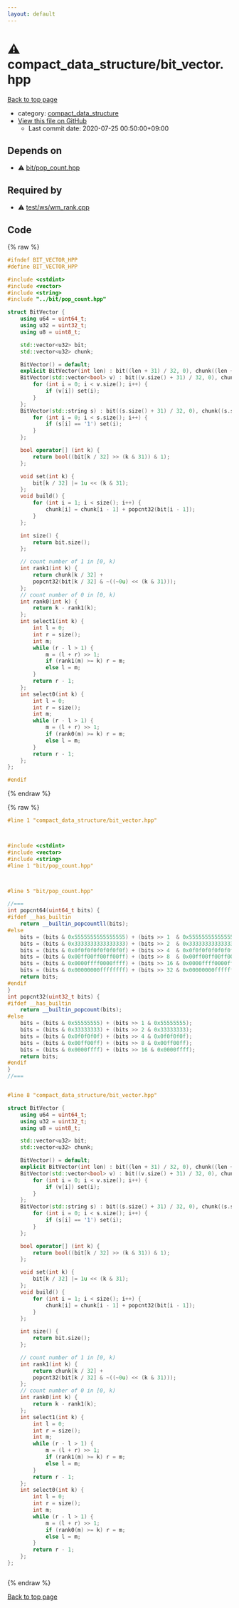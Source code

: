 ```yaml
---
layout: default
---
```


<!-- mathjax config similar to math.stackexchange -->
<script type="text/javascript" async
  src="https://cdnjs.cloudflare.com/ajax/libs/mathjax/2.7.5/MathJax.js?config=TeX-MML-AM_CHTML">
</script>
<script type="text/x-mathjax-config">
  MathJax.Hub.Config({
    TeX: { equationNumbers: { autoNumber: "AMS" }},
    tex2jax: {
      inlineMath: [ ['$','$'] ],
      processEscapes: true
    },
    "HTML-CSS": { matchFontHeight: false },
    displayAlign: "left",
    displayIndent: "2em"
  });
</script>

<script type="text/javascript" src="https://cdnjs.cloudflare.com/ajax/libs/jquery/3.4.1/jquery.min.js"></script>
<script src="https://cdn.jsdelivr.net/npm/jquery-balloon-js@1.1.2/jquery.balloon.min.js" integrity="sha256-ZEYs9VrgAeNuPvs15E39OsyOJaIkXEEt10fzxJ20+2I=" crossorigin="anonymous"></script>
<script type="text/javascript" src="../../assets/js/copy-button.js"></script>
<link rel="stylesheet" href="../../assets/css/copy-button.css" />


# :warning: compact_data_structure/bit_vector.hpp

<a href="../../index.html">Back to top page</a>

* category: <a href="../../index.html#5f15b424ad8b963fc9e5594111bd69bf">compact_data_structure</a>
* <a href="{{ site.github.repository_url }}/blob/master/compact_data_structure/bit_vector.hpp">View this file on GitHub</a>
    - Last commit date: 2020-07-25 00:50:00+09:00




## Depends on

* :warning: <a href="../bit/pop_count.hpp.html">bit/pop_count.hpp</a>


## Required by

* :warning: <a href="../test/ws/wm_rank.cpp.html">test/ws/wm_rank.cpp</a>


## Code

<a id="unbundled"></a>
{% raw %}
```cpp
#ifndef BIT_VECTOR_HPP
#define BIT_VECTOR_HPP

#include <cstdint>
#include <vector>
#include <string>
#include "../bit/pop_count.hpp"

struct BitVector {
    using u64 = uint64_t;
    using u32 = uint32_t;
    using u8 = uint8_t;

    std::vector<u32> bit;
    std::vector<u32> chunk;

    BitVector() = default;
    explicit BitVector(int len) : bit((len + 31) / 32, 0), chunk((len + 31) / 32, 0){};
    BitVector(std::vector<bool> v) : bit((v.size() + 31) / 32, 0), chunk((v.size() + 31) / 32, 0) {
        for (int i = 0; i < v.size(); i++) {
            if (v[i]) set(i);
        }
    };
    BitVector(std::string s) : bit((s.size() + 31) / 32, 0), chunk((s.size() + 31) / 32, 0) {
        for (int i = 0; i < s.size(); i++) {
            if (s[i] == '1') set(i);
        }
    };

    bool operator[] (int k) {
        return bool((bit[k / 32] >> (k & 31)) & 1);
    };

    void set(int k) {
        bit[k / 32] |= 1u << (k & 31);
    };
    void build() {
        for (int i = 1; i < size(); i++) {
            chunk[i] = chunk[i - 1] + popcnt32(bit[i - 1]);
        }
    };

    int size() {
        return bit.size();
    };

    // count number of 1 in [0, k)
    int rank1(int k) {
        return chunk[k / 32] +
        popcnt32(bit[k / 32] & ~((~0u) << (k & 31)));
    };
    // count number of 0 in [0, k)
    int rank0(int k) {
        return k - rank1(k);
    };
    int select1(int k) {
        int l = 0;
        int r = size();
        int m;
        while (r - l > 1) {
            m = (l + r) >> 1;
            if (rank1(m) >= k) r = m;
            else l = m;
        }
        return r - 1;
    };
    int select0(int k) {
        int l = 0;
        int r = size();
        int m;
        while (r - l > 1) {
            m = (l + r) >> 1;
            if (rank0(m) >= k) r = m;
            else l = m;
        }
        return r - 1;
    };
};

#endif
```
{% endraw %}

<a id="bundled"></a>
{% raw %}
```cpp
#line 1 "compact_data_structure/bit_vector.hpp"



#include <cstdint>
#include <vector>
#include <string>
#line 1 "bit/pop_count.hpp"



#line 5 "bit/pop_count.hpp"

//===
int popcnt64(uint64_t bits) {
#ifdef __has_builtin
    return __builtin_popcountll(bits);
#else
    bits = (bits & 0x5555555555555555) + (bits >> 1  & 0x5555555555555555);
    bits = (bits & 0x3333333333333333) + (bits >> 2  & 0x3333333333333333);
    bits = (bits & 0x0f0f0f0f0f0f0f0f) + (bits >> 4  & 0x0f0f0f0f0f0f0f0f);
    bits = (bits & 0x00ff00ff00ff00ff) + (bits >> 8  & 0x00ff00ff00ff00ff);
    bits = (bits & 0x0000ffff0000ffff) + (bits >> 16 & 0x0000ffff0000ffff);
    bits = (bits & 0x00000000ffffffff) + (bits >> 32 & 0x00000000ffffffff);
    return bits;
#endif
}
int popcnt32(uint32_t bits) {
#ifdef __has_builtin
    return __builtin_popcount(bits);
#else
    bits = (bits & 0x55555555) + (bits >> 1 & 0x55555555);
    bits = (bits & 0x33333333) + (bits >> 2 & 0x33333333);
    bits = (bits & 0x0f0f0f0f) + (bits >> 4 & 0x0f0f0f0f);
    bits = (bits & 0x00ff00ff) + (bits >> 8 & 0x00ff00ff);
    bits = (bits & 0x0000ffff) + (bits >> 16 & 0x0000ffff);
    return bits;
#endif
}
//===


#line 8 "compact_data_structure/bit_vector.hpp"

struct BitVector {
    using u64 = uint64_t;
    using u32 = uint32_t;
    using u8 = uint8_t;

    std::vector<u32> bit;
    std::vector<u32> chunk;

    BitVector() = default;
    explicit BitVector(int len) : bit((len + 31) / 32, 0), chunk((len + 31) / 32, 0){};
    BitVector(std::vector<bool> v) : bit((v.size() + 31) / 32, 0), chunk((v.size() + 31) / 32, 0) {
        for (int i = 0; i < v.size(); i++) {
            if (v[i]) set(i);
        }
    };
    BitVector(std::string s) : bit((s.size() + 31) / 32, 0), chunk((s.size() + 31) / 32, 0) {
        for (int i = 0; i < s.size(); i++) {
            if (s[i] == '1') set(i);
        }
    };

    bool operator[] (int k) {
        return bool((bit[k / 32] >> (k & 31)) & 1);
    };

    void set(int k) {
        bit[k / 32] |= 1u << (k & 31);
    };
    void build() {
        for (int i = 1; i < size(); i++) {
            chunk[i] = chunk[i - 1] + popcnt32(bit[i - 1]);
        }
    };

    int size() {
        return bit.size();
    };

    // count number of 1 in [0, k)
    int rank1(int k) {
        return chunk[k / 32] +
        popcnt32(bit[k / 32] & ~((~0u) << (k & 31)));
    };
    // count number of 0 in [0, k)
    int rank0(int k) {
        return k - rank1(k);
    };
    int select1(int k) {
        int l = 0;
        int r = size();
        int m;
        while (r - l > 1) {
            m = (l + r) >> 1;
            if (rank1(m) >= k) r = m;
            else l = m;
        }
        return r - 1;
    };
    int select0(int k) {
        int l = 0;
        int r = size();
        int m;
        while (r - l > 1) {
            m = (l + r) >> 1;
            if (rank0(m) >= k) r = m;
            else l = m;
        }
        return r - 1;
    };
};



```
{% endraw %}

<a href="../../index.html">Back to top page</a>

